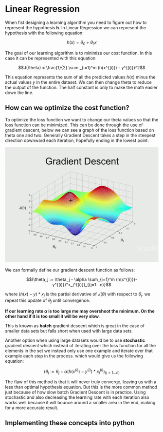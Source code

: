 # Linear Regression

When fist designing a learning algorithm you need to figure out how to represent the hypothesis **h**. In Linear Regression we can represent the hypothesis with the following equation:

$$h(x) = \theta_0 + \theta_1x$$

The goal of our learning algorithm is to minimize our cost function. In this case it can be represented with this equation 

$$J(\theta) = \frac{1}{2} \sum _{i=1}^m (h(x^{(i)}) - y^{(i)})^2$$

This equation represents the sum of all the predicted values $h(x)$ minus the actual values $y$ in the entire dataset. We can then change theta to reduce the output of the function. The half constant is only to make the math easier down the line. 

## How can we optimize the cost function?

To optimize the loss function we want to change our theta values so that the loss function can be minimized. This can be done through the use of gradient descent, below we can see a graph of the loss function based on theta one and two. Generally Gradient Descent takes a step in the steepest direction downward each iteration, hopefully ending in the lowest point.


![](/rsr/GD.PNG)
 
We can formally define our gradient descent function as follows:

$$(\theta_j := \theta_j - \alpha \sum_{i=1}^m (h(x^{(i)})-y^{(i)})*x_j^{(i)})_{(j=1...n)}$$

where $(h(x)-y)*x_j$ is the partial derivative of $J(\theta)$ with respect to $\theta_j$. we repeat this update of $\theta_j$ until convergence.

**If our learning rate $\alpha$ is too large me may overshoot the minimum. On the other hand if it is too small it will be very slow.**

This is known as **batch** gradient descent which is great in the case of smaller data sets but falls short when used with large data sets.

Another option when using large datasets would be to use **stochastic** gradient descent which instead of iterating over the loss function for all the elements in the set we instead only use one example and iterate over that example each step in the process. which would give us the following equation:

$$(\theta_j := \theta_j - \alpha(h(x^{(i)})-y^{(i)})*x_j^{(i)})_{(j=1...n)}$$

The flaw of this method is that it will never truly converge, leaving us with a less than optimal hypothesis equation. But this is the more common method just because of how slow batch Gradient Descent is in practice. Using stochastic and also decreasing the learning rate with each iteration also works well because it will bounce around a smaller area in the end, making for a more accurate result.

## Implementing these concepts into python


